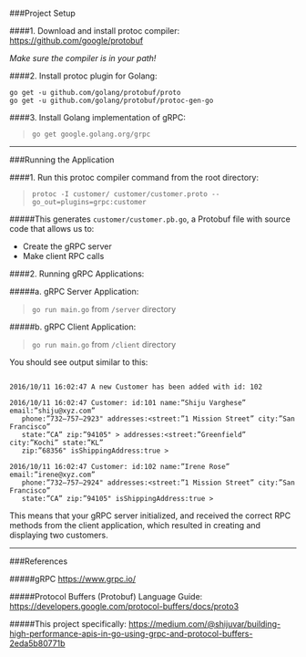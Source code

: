 ###Project Setup

####1. Download and install protoc compiler:
https://github.com/google/protobuf

*Make sure the compiler is in your path!*

####2. Install protoc plugin for Golang:
```
go get -u github.com/golang/protobuf/proto
go get -u github.com/golang/protobuf/protoc-gen-go
```

####3. Install Golang implementation of gRPC:
>`go get google.golang.org/grpc`

***

###Running the Application

####1. Run this protoc compiler command from the root directory:
>`protoc -I customer/ customer/customer.proto --go_out=plugins=grpc:customer`

#####This generates `customer/customer.pb.go`, a Protobuf file with source code that allows us to:
- Create the gRPC server
- Make client RPC calls

####2. Running gRPC Applications:

#####a. gRPC Server Application:
>`go run main.go` from `/server` directory

#####b. gRPC Client Application:
>`go run main.go` from `/client` directory

You should see output similar to this:

```2016/10/11 16:02:47 A new Customer has been added with id: 101

2016/10/11 16:02:47 A new Customer has been added with id: 102
 
2016/10/11 16:02:47 Customer: id:101 name:”Shiju Varghese” email:”shiju@xyz.com” 
   phone:”732–757–2923" addresses:<street:”1 Mission Street” city:”San Francisco” 
   state:”CA” zip:”94105" > addresses:<street:”Greenfield” city:”Kochi” state:”KL” 
   zip:”68356" isShippingAddress:true >
   
2016/10/11 16:02:47 Customer: id:102 name:”Irene Rose” email:”irene@xyz.com” 
   phone:”732–757–2924" addresses:<street:”1 Mission Street” city:”San Francisco” 
   state:”CA” zip:”94105" isShippingAddress:true >
```
   
This means that your gRPC server initialized, and received the correct RPC methods from the client application, which resulted in creating and displaying two customers.
 
 ***
 
 ###References
 
 #####gRPC
 https://www.grpc.io/
 
 #####Protocol Buffers (Protobuf) Language Guide:
 https://developers.google.com/protocol-buffers/docs/proto3
 
 #####This project specifically:
 https://medium.com/@shijuvar/building-high-performance-apis-in-go-using-grpc-and-protocol-buffers-2eda5b80771b
 